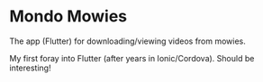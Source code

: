 # Mondo Mowies

The app (Flutter) for downloading/viewing videos from mowies.

My first foray into Flutter (after years in Ionic/Cordova).  Should be interesting!


